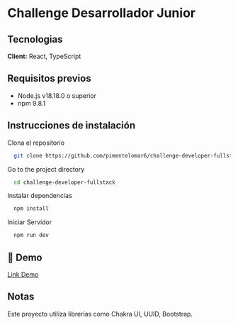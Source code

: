 # Challenge Desarrollador Junior


## Tecnologias

**Client:** React, TypeScript


## Requisitos previos

- Node.js v18.18.0 o superior 
- npm 9.8.1



## Instrucciones de instalación

Clona el repositorio

```bash
  git clone https://github.com/pimentelomar6/challenge-developer-fullstack.git
```

Go to the project directory

```bash
  cd challenge-developer-fullstack
```

Instalar dependencias

```bash
  npm install
```

Iniciar Servidor

```bash
  npm run dev
```


## 🔗 Demo

[Link Demo](https://challenge-dev-omar.netlify.app/)




## Notas

Este proyecto utiliza librerías como Chakra UI, UUID, Bootstrap.

